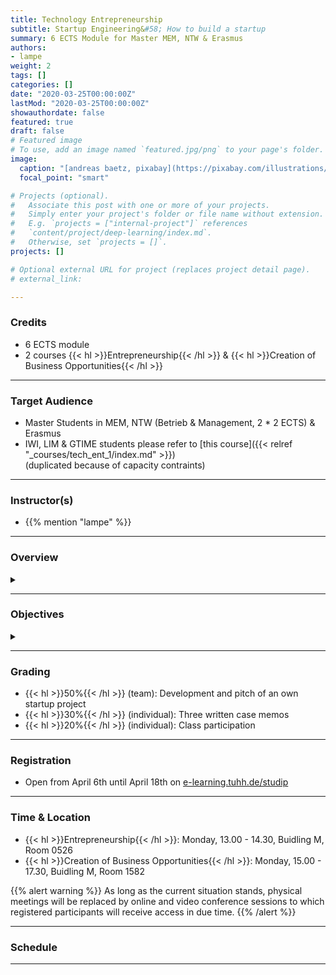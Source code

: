 ```yaml
---
title: Technology Entrepreneurship
subtitle: Startup Engineering&#58; How to build a startup
summary: 6 ECTS Module for Master MEM, NTW & Erasmus
authors:
- lampe
weight: 2
tags: []
categories: []
date: "2020-03-25T00:00:00Z"
lastMod: "2020-03-25T00:00:00Z"
showauthordate: false
featured: true
draft: false
# Featured image
# To use, add an image named `featured.jpg/png` to your page's folder. 
image:
  caption: "[andreas baetz, pixabay](https://pixabay.com/illustrations/earth-planet-light-bulb-innovation-4782262/), [cc0](https://creativecommons.org/share-your-work/public-domain/cc0/)"
  focal_point: "smart"

# Projects (optional).
#   Associate this post with one or more of your projects.
#   Simply enter your project's folder or file name without extension.
#   E.g. `projects = ["internal-project"]` references 
#   `content/project/deep-learning/index.md`.
#   Otherwise, set `projects = []`.
projects: []

# Optional external URL for project (replaces project detail page).
# external_link:

---
```


### Credits

* 6 ECTS module
* 2 courses {{< hl >}}Entrepreneurship{{< /hl >}} & {{< hl >}}Creation of Business Opportunities{{< /hl >}}

***

### Target Audience

* Master Students in MEM, NTW (Betrieb & Management, 2 * 2 ECTS) & Erasmus
* IWI, LIM & GTIME students please refer to [this course]({{< relref "_courses/tech_ent_1/index.md" >}}) <br>(duplicated because of capacity contraints)

***

### Instructor(s)

* {{% mention "lampe" %}}

***

### Overview
<details class="description" close><summary data-close="Show" data-open="Hide"></summary>
Startups are temporary, team-based organizations, which can form independently, but also within established companies. They pursue one central objective: taking a new venture idea to market by finding and designing a repeatable and scalable business model.


In this course, students will form startup teams around self-selected ideas and run through the process just like real startups would do in the first three months of intensive work. 



Startup Engineering takes an incremental and iterative approach, in that it favors variety and alternatives over one detailed, linear five-year business plan to reach steady state operations. From a problem solving and systems thinking perspective, student teams create different possible versions of a new venture and alternative hypotheses about value creation for customers and value capture vis-à-vis competitors. To test critical hypotheses early on, student teams engage in an evidence-based, experimental trial-and-error learning process that measures real progress.



Students are invited to apply to this course module already with a startup idea and/ or team, but this is not a requirement! We will form teams and ideas in the beginning of the course. Class meetings have alternate intervals of lecture inputs, teamwork, mentoring, and peer feedback. Attendance is mandatory for at least 80% of class time due to large proportion of teamwork sessions.


How do you transform an idea into a business? 
To successfully transform an idea into a business, you need to take the right steps, approach them in the right order, and execute each one in a savvy manner. In “New Business Ventures” (NBV) you will learn how to do all of the above.

This course is introductory, as you will learn about the actions required to build a new business venture: for example, generating and selecting ideas, forming and developing a team, raising and spending capital, hiring and managing employees, identifying and managing partnerships, and acquiring and keeping customers. In addition to teaching you about these steps, this class will give you the opportunity and require you to conduct some of these activities yourself. You will go out of the classroom, explore the actions it takes to implement your new business venture, and interact with decision makers relevant to your domain. The need/opportunity to go out of your comfort zone and reach out to people outside of your network is one of the key learning experiences.

This course is also foundational, as you will learn how to think as an entrepreneur. Successfully building a new business venture requires a particular mindset. You must be able to see constraints as a source of creativity. You must learn how to embrace risk and make bold decisions when faced with it. You must recognize ways to position your venture in markets that do not yet exist. Only as you learn how to think as an entrepreneur can you read the hidden patterns that explain the success or failure of new business ventures (think Neo in The Matrix). We will draw on insights from entrepreneurs, cutting-edge research, and ideas from very distant fields.

</details>

***

### Objectives

<details class="description" close><summary data-close="Show" data-open="Hide"></summary>

Upon completion of this course module, students will be able to:
* Apply a modern innovation toolkit relevant in both the startup & corporate world
* Analyze business opportunities in terms of its constituent elements
* Design new business models by gathering and combining relevant ideas, facts and information 
* Evaluate business opportunities and derive judgment about next steps & decisions

This course module can prepare student for the following career paths: 
* Startup founder
* Early employee in a startup
* New business development in established corporations
* Venture capital investing 

</details>


***

### Grading

* {{< hl >}}50%{{< /hl >}} (team): Development and pitch of an own startup project
* {{< hl >}}30%{{< /hl >}} (individual): Three written case memos
* {{< hl >}}20%{{< /hl >}} (individual): Class participation

***

### Registration

* Open from April 6th until April 18th on [e-learning.tuhh.de/studip](https://e-learning.tuhh.de/studip/dispatch.php/course/details?sem_id=bd4e4b11a889ae54b0e7bfdb57dc0b64)

***

### Time & Location

* {{< hl >}}Entrepreneurship{{< /hl >}}: Monday, 13.00 - 14.30, Buidling M, Room 0526
* {{< hl >}}Creation of Business Opportunities{{< /hl >}}: Monday, 15.00 - 17.30, Buidling M, Room 1582

{{% alert warning %}}
As long as the current situation stands, physical meetings will be replaced by online and video conference sessions to which registered participants will receive access in due time.
{{% /alert %}}

***

### Schedule

***
